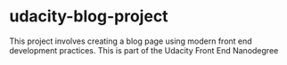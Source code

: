 # udacity-blog-project
This project involves creating a blog page using modern front end development practices. This is part of the Udacity Front End Nanodegree
